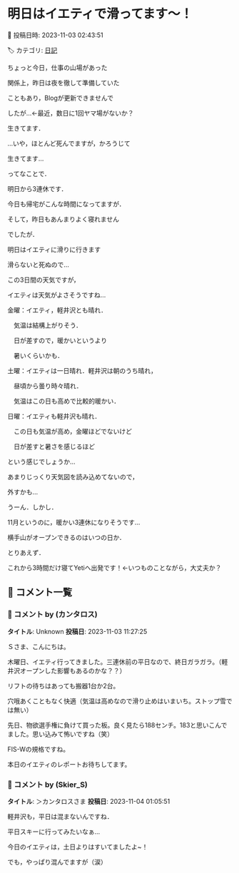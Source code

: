 # 明日はイエティで滑ってます～！

📅 投稿日時: 2023-11-03 02:43:51

🏷️ カテゴリ: [日記](cc4b5682fb7b8b144980957a978653fb0.md)

ちょっと今日，仕事の山場があった


関係上，昨日は夜を徹して準備していた


こともあり，Blogが更新できませんで


したが…←最近，数日に1回ヤマ場がないか？





生きてます．


…いや，ほとんど死んでますが，かろうじて


生きてます…





ってなことで．


明日から3連休です．


今日も帰宅がこんな時間になってますが．


そして，昨日もあんまりよく寝れません


でしたが．





明日はイエティに滑りに行きます





滑らないと死ぬので…





この3日間の天気ですが，


イエティは天気がよさそうですね…





金曜：イエティ，軽井沢とも晴れ．


　気温は結構上がりそう．


　日が差すので，暖かいというより


　暑いくらいかも．





土曜：イエティは一日晴れ．軽井沢は朝のうち晴れ，


　昼頃から曇り時々晴れ．


　気温はこの日も高めで比較的暖かい．





日曜：イエティも軽井沢も晴れ．


　この日も気温が高め，金曜ほどでないけど


　日が差すと暑さを感じるほど





という感じでしょうか…


あまりじっくり天気図を読み込めてないので，


外すかも…





うーん．しかし．


11月というのに，暖かい3連休になりそうです…


横手山がオープンできるのはいつの日か．





とりあえず．


これから3時間だけ寝てYetiへ出発です！←いつものことながら，大丈夫か？

## 💬 コメント一覧

### 💬 コメント by (カンタロス)
**タイトル**: Unknown
**投稿日**: 2023-11-03 11:27:25

Ｓさま、こんにちは。



木曜日、イエティ行ってきました。三連休前の平日なので、終日ガラガラ。（軽井沢オープンした影響もあるのかな？？）

リフトの待ちはあっても搬器1台か2台。

穴哦あくこともなく快適（気温は高めなので滑り止めはいまいち。ストップ雪では無い）



先日、物欲選手権に負けて買った板。良く見たら188センチ。183と思いこんでました。思い込みて怖いですね（笑）

FIS-Wの規格ですね。

本日のイエティのレポートお待ちしてます。

### 💬 コメント by (Skier_S)
**タイトル**: ＞カンタロスさま
**投稿日**: 2023-11-04 01:05:51

軽井沢も，平日は混まないんですね．

平日スキーに行ってみたいなぁ…

今日のイエティは，土日よりはすいてましたよ~！

でも，やっぱり混んでますが（涙）


